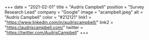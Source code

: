 +++ 
date = "2021-02-01" 
title = "Audris Campbell" 
position = "Survey Research Lead" 
company = "Google" 
image = "acampbell.jpeg" 
alt = "Audris Campbell" 
color = "#212121" 
link1 = "https://www.linkedin.com/in/audriscampbell/" 
link2 = "https://audriscampbell.com/"
twitter = "https://twitter.com/AudrisCampbell"
+++